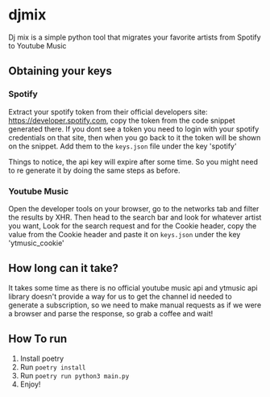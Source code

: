 # djmix
Dj mix is a simple python tool that migrates your favorite artists from Spotify to Youtube Music

## Obtaining your keys

### Spotify 

Extract your spotify token from their official developers site: https://developer.spotify.com, copy the token from the code snippet generated there.
If you dont see a token you need to login with your spotify credentials on that site, then when you go back to it the token will be shown on the snippet.
Add them to the `keys.json` file under the key 'spotify'

Things to notice, the api key will expire after some time. So you might need to re generate it by doing the same steps as before.

### Youtube Music

Open the developer tools on your browser, go to the networks tab and filter the results by XHR. Then head to the search bar and look for whatever artist you want,
Look for the search request and for the Cookie header, copy the value from the Cookie header and paste it on `keys.json` under the key 'ytmusic_cookie'

## How long can it take?

It takes some time as there is no official youtube music api and ytmusic api library doesn't provide a way for us to get the channel id needed to generate a subscription,
so we need to make manual requests as if we were a browser and parse the response, so grab a coffee and wait!


## How To run

1. Install poetry
2. Run `poetry install`
3. Run `poetry run python3 main.py`
4. Enjoy!